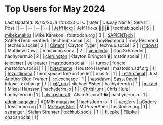 # Top Users for May 2024
Last Updated: 05/15/2024 14:13:23 UTC
| User | Display Name | Server | Post |
| -- | -- | -- | -- |
| [JeffHicks](https://techhub.social/@JeffHicks) | Jeff Hicks 🐶🎼🍷🖥️ | techhub.social | 6 |
| [mikekanakos](https://fosstodon.org/@mikekanakos) | Mike Kanakos | fosstodon.org | 3 |
| [SAPIENTech](https://techhub.social/@SAPIENTech) | SAPIENTech :verified: | techhub.social | 3 |
| [TonyRedmond](https://techhub.social/@TonyRedmond) | Tony Redmond | techhub.social | 2 |
| [Clatent](https://techhub.social/@Clatent) | Clayton Tyger | techhub.social | 2 |
| [mdowst](https://mastodon.social/@mdowst) | Matthew Dowst | mastodon.social | 2 |
| [deadlydog](https://hachyderm.io/@deadlydog) | Dan Schroeder | hachyderm.io | 2 |
| [cjerrington](https://mstdn.social/@cjerrington) | Clayton Errington 🖥️ | mstdn.social | 1 |
| [jelloeater](https://mastodon.social/@jelloeater) | Jelloeater | mastodon.social | 1 |
| [furicle](https://mastodon.social/@furicle) | furicle | mastodon.social | 1 |
| [h3techsme](https://mastodon.sdf.org/@h3techsme) | Houston Haynes | mastodon.sdf.org | 1 |
| [tezoatlipoca](https://mas.to/@tezoatlipoca) | Third spruce tree on the left | mas.to | 1 |
| [LeeArchinal](https://ioc.exchange/@LeeArchinal) | Just Another Blue Teamer | ioc.exchange | 1 |
| [sassdawe](https://infosec.exchange/@sassdawe) | Sass, David | infosec.exchange | 1 |
| [mjf_pro](https://hachyderm.io/@mjf_pro) | Michael Fisher | hachyderm.io | 1 |
| [mikael](https://hachyderm.io/@mikael) | Mikael Hansson | hachyderm.io | 1 |
| [ChrisHunt](https://hachyderm.io/@ChrisHunt) | Chris Hunt | hachyderm.io | 1 |
| [alvinashcraft](https://hachyderm.io/@alvinashcraft) | Alvin Ashcraft 🐿️ | hachyderm.io | 1 |
| [adminmagazine](https://hachyderm.io/@adminmagazine) | ADMIN magazine | hachyderm.io | 1 |
| [ucodery](https://fosstodon.org/@ucodery) | μCodery | fosstodon.org | 1 |
| [MrPowerShell](https://fosstodon.org/@MrPowerShell) | MrPowerShell | fosstodon.org | 1 |
| [sstranger](https://techhub.social/@sstranger) | Stefan Stranger | techhub.social | 1 |
| [fluepke](https://chaos.social/@fluepke) | Flüpke | chaos.social | 1 |
